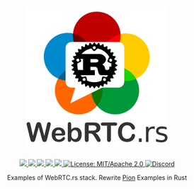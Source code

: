 <h1 align="center">
 <a href="https://webrtc.rs"><img src="./doc/webrtc.rs.png" alt="WebRTC.rs"></a>
 <br>
</h1>
<p align="center">
 <a href="https://github.com/webrtc-rs/examples/actions"> 
  <img src="https://github.com/webrtc-rs/examples/workflows/cargo/badge.svg">
 </a> 
 <a href="https://codecov.io/gh/webrtc-rs/examples"> 
  <img src="https://codecov.io/gh/webrtc-rs/examples/branch/main/graph/badge.svg">
 </a>
 <a href="https://deps.rs/repo/github/webrtc-rs/examples"> 
  <img src="https://deps.rs/repo/github/webrtc-rs/examples/status.svg">
 </a>
 <a href="https://crates.io/crates/examples"> 
  <img src="https://img.shields.io/crates/v/examples.svg">
 </a> 
 <a href="https://docs.rs/examples"> 
  <img src="https://docs.rs/examples/badge.svg">
 </a>
 <a href="https://doc.rust-lang.org/1.6.0/complement-project-faq.html#why-dual-mitasl2-license">
  <img src="https://img.shields.io/badge/license-MIT%2FApache--2.0-blue" alt="License: MIT/Apache 2.0">
 </a>
 <a href="https://discord.gg/4Ju8UHdXMs">
  <img src="https://img.shields.io/discord/800204819540869120?logo=discord" alt="Discord">
 </a>
</p>
<p align="center">
 Examples of WebRTC.rs stack. Rewrite <a href="http://Pion.ly">Pion</a> Examples in Rust
</p>
